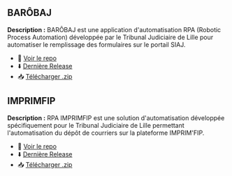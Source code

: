 ## BARÔBAJ

**Description :** BARÔBAJ est une application d'automatisation RPA (Robotic Process Automation) développée par le Tribunal Judiciaire de Lille pour automatiser le remplissage des formulaires sur le portail SIAJ.

- 🔗 [Voir le repo](https://github.com/RPA-TJ-Lille/BAROBAJ)
- ⬇️ [Dernière Release](https://github.com/RPA-TJ-Lille/BAROBAJ/releases/tag/v1.1.0)
- 📥 [Télécharger .zip](https://github.com/RPA-TJ-Lille/BAROBAJ/releases/download/v1.1.0/RPA-BAROBAJ-v1.1.0.zip)

## IMPRIMFIP

**Description :** RPA IMPRIMFIP est une solution d'automatisation développée spécifiquement pour le Tribunal Judiciaire de Lille permettant l'automatisation du dépôt de courriers sur la plateforme IMPRIM'FIP.

- 🔗 [Voir le repo](https://github.com/RPA-TJ-Lille/IMPRIMFIP)
- ⬇️ [Dernière Release](https://github.com/RPA-TJ-Lille/IMPRIMFIP/releases/tag/v1.1.1)
- 📥 [Télécharger .zip](https://github.com/RPA-TJ-Lille/IMPRIMFIP/releases/download/v1.1.1/RPA-IMPRIMFIP-v1.1.1.zip)
